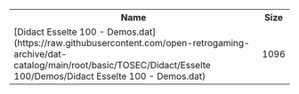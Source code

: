 <table>
<tr><th>Name</th><th>Size</th></tr>
<tr><td>
[Didact Esselte 100 - Demos.dat](https://raw.githubusercontent.com/open-retrogaming-archive/dat-catalog/main/root/basic/TOSEC/Didact/Esselte 100/Demos/Didact Esselte 100 - Demos.dat)
</td><td>1096</td></tr>
</table>
